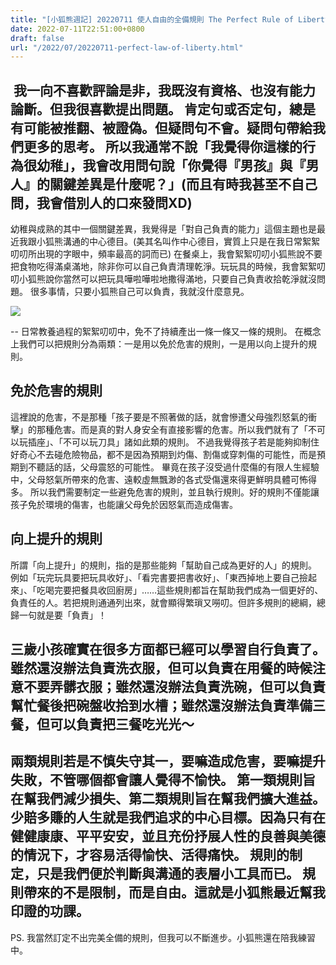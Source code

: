 ```yaml
---
title: "[小狐熊週記] 20220711 使人自由的全備規則 The Perfect Rule of Liberty"
date: 2022-07-11T22:51:00+0800
draft: false
url: "/2022/07/20220711-perfect-law-of-liberty.html"
---
```


 我一向不喜歡評論是非，我既沒有資格、也沒有能力論斷。但我很喜歡提出問題。
肯定句或否定句，總是有可能被推翻、被證偽。但疑問句不會。疑問句帶給我們更多的思考。
所以我通常不說「我覺得你這樣的行為很幼稚」，我會改用問句說「你覺得『男孩』與『男人』的關鍵差異是什麼呢？」(而且有時我甚至不自己問，我會借別人的口來發問XD)
--
幼稚與成熟的其中一個關鍵差異，我覺得是「對自己負責的能力」這個主題也是最近我跟小狐熊溝通的中心德目。(美其名叫作中心德目，實質上只是在我日常絮絮叨叨所出現的字眼中，頻率最高的詞而已)
在餐桌上，我會絮絮叨叨小狐熊說不要把食物吃得滿桌滿地，除非你可以自己負責清理乾淨。玩玩具的時候，我會絮絮叨叨小狐熊說你當然可以把玩具嘩啦嘩啦地撒得滿地，只要自己負責收拾乾淨就沒問題。
很多事情，只要小狐熊自己可以負責，我就沒什麼意見。

![](https://blogger.googleusercontent.com/img/a/AVvXsEhhJ5NtMffRetJKlexYhPlBDK0mgLnMmBlz3-Ftbg4FEKY05ZvOxP8qMIrgX5i9PM-IEpZ_qOiQYlXmvFS_mWHdIOMdlC7cR5EdfrHyfpa-Ri-bFxDbxlzR6dzHC0q7AjcZIK9QL-CXRvyUK3j2dmYf5NHHmvmg7M_s-LHKjytpssHIPN_NzKhqarLV)

--
日常教養過程的絮絮叨叨中，免不了持續產出一條一條又一條的規則。
在概念上我們可以把規則分為兩類：一是用以免於危害的規則，一是用以向上提升的規則。

## 免於危害的規則
這裡說的危害，不是那種「孩子要是不照著做的話，就會慘遭父母強烈怒氣的衝擊」的那種危害。而是真的對人身安全有直接影響的危害。所以我們就有了「不可以玩插座」、「不可以玩刀具」諸如此類的規則。
不過我覺得孩子若是能夠抑制住好奇心不去碰危險物品，都不是因為預期到灼傷、割傷或穿刺傷的可能性，而是預期到不聽話的話，父母震怒的可能性。
畢竟在孩子沒受過什麼傷的有限人生經驗中，父母怒氣所帶來的危害、遠較虛無飄渺的各式受傷還來得更鮮明具體可怖得多。
所以我們需要制定一些避免危害的規則，並且執行規則。好的規則不僅能讓孩子免於環境的傷害，也能讓父母免於因怒氣而造成傷害。
## 向上提升的規則
所謂「向上提升」的規則，指的是那些能夠「幫助自己成為更好的人」的規則。
例如「玩完玩具要把玩具收好」、「看完書要把書收好」、「東西掉地上要自己撿起來」、「吃喝完要把餐具收回廚房」……這些規則都旨在幫助我們成為一個更好的、負責任的人。若把規則通通列出來，就會顯得繁瑣又嘮叨。但許多規則的總綱，總歸一句就是要「負責」！

三歲小孩確實在很多方面都已經可以學習自行負責了。雖然還沒辦法負責洗衣服，但可以負責在用餐的時候注意不要弄髒衣服；雖然還沒辦法負責洗碗，但可以負責幫忙餐後把碗盤收拾到水槽；雖然還沒辦法負責準備三餐，但可以負責把三餐吃光光～
--
兩類規則若是不慎失守其一，要嘛造成危害，要嘛提升失敗，不管哪個都會讓人覺得不愉快。
第一類規則旨在幫我們減少損失、第二類規則旨在幫我們擴大進益。少賠多賺的人生就是我們追求的中心目標。因為只有在健健康康、平平安安，並且充份抒展人性的良善與美德的情況下，才容易活得愉快、活得痛快。
規則的制定，只是我們便於判斷與溝通的表層小工具而已。
規則帶來的不是限制，而是自由。這就是小狐熊最近幫我印證的功課。
--
PS. 我當然訂定不出完美全備的規則，但我可以不斷進步。小狐熊還在陪我練習中。



